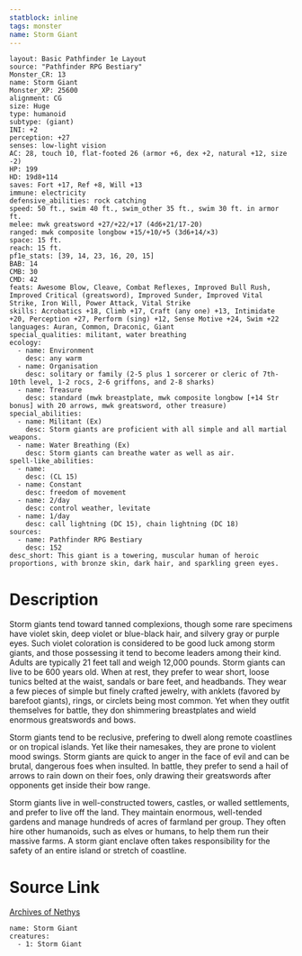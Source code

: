 ```yaml
---
statblock: inline
tags: monster
name: Storm Giant
---
```

```statblock
layout: Basic Pathfinder 1e Layout
source: "Pathfinder RPG Bestiary"
Monster_CR: 13
name: Storm Giant
Monster_XP: 25600
alignment: CG
size: Huge
type: humanoid
subtype: (giant)
INI: +2
perception: +27
senses: low-light vision
AC: 28, touch 10, flat-footed 26 (armor +6, dex +2, natural +12, size -2)
HP: 199
HD: 19d8+114
saves: Fort +17, Ref +8, Will +13
immune: electricity
defensive_abilities: rock catching
speed: 50 ft., swim 40 ft., swim_other 35 ft., swim 30 ft. in armor ft.
melee: mwk greatsword +27/+22/+17 (4d6+21/17-20)
ranged: mwk composite longbow +15/+10/+5 (3d6+14/×3)
space: 15 ft.
reach: 15 ft.
pf1e_stats: [39, 14, 23, 16, 20, 15]
BAB: 14
CMB: 30
CMD: 42
feats: Awesome Blow, Cleave, Combat Reflexes, Improved Bull Rush, Improved Critical (greatsword), Improved Sunder, Improved Vital Strike, Iron Will, Power Attack, Vital Strike
skills: Acrobatics +18, Climb +17, Craft (any one) +13, Intimidate +20, Perception +27, Perform (sing) +12, Sense Motive +24, Swim +22
languages: Auran, Common, Draconic, Giant
special_qualities: militant, water breathing
ecology:
  - name: Environment
    desc: any warm
  - name: Organisation
    desc: solitary or family (2-5 plus 1 sorcerer or cleric of 7th-10th level, 1-2 rocs, 2-6 griffons, and 2-8 sharks)
  - name: Treasure
    desc: standard (mwk breastplate, mwk composite longbow [+14 Str bonus] with 20 arrows, mwk greatsword, other treasure)
special_abilities:
  - name: Militant (Ex)
    desc: Storm giants are proficient with all simple and all martial weapons.
  - name: Water Breathing (Ex)
    desc: Storm giants can breathe water as well as air.
spell-like_abilities:
  - name:
    desc: (CL 15)
  - name: Constant
    desc: freedom of movement
  - name: 2/day
    desc: control weather, levitate
  - name: 1/day
    desc: call lightning (DC 15), chain lightning (DC 18)
sources:
  - name: Pathfinder RPG Bestiary
    desc: 152
desc_short: This giant is a towering, muscular human of heroic proportions, with bronze skin, dark hair, and sparkling green eyes.
```
# Description
Storm giants tend toward tanned complexions, though some rare specimens have violet skin, deep violet or blue-black hair, and silvery gray or purple eyes. Such violet coloration is considered to be good luck among storm giants, and those possessing it tend to become leaders among their kind. Adults are typically 21 feet tall and weigh 12,000 pounds. Storm giants can live to be 600 years old. When at rest, they prefer to wear short, loose tunics belted at the waist, sandals or bare feet, and headbands. They wear a few pieces of simple but finely crafted jewelry, with anklets (favored by barefoot giants), rings, or circlets being most common. Yet when they outfit themselves for battle, they don shimmering breastplates and wield enormous greatswords and bows.

Storm giants tend to be reclusive, prefering to dwell along remote coastlines or on tropical islands. Yet like their namesakes, they are prone to violent mood swings. Storm giants are quick to anger in the face of evil and can be brutal, dangerous foes when insulted. In battle, they prefer to send a hail of arrows to rain down on their foes, only drawing their greatswords after opponents get inside their bow range.

Storm giants live in well-constructed towers, castles, or walled settlements, and prefer to live off the land. They maintain enormous, well-tended gardens and manage hundreds of acres of farmland per group. They often hire other humanoids, such as elves or humans, to help them run their massive farms. A storm giant enclave often takes responsibility for the safety of an entire island or stretch of coastline.
# Source Link
[Archives of Nethys](https://aonprd.com/MonsterDisplay.aspx?ItemName=Storm%20Giant)
```encounter-table
name: Storm Giant
creatures:
  - 1: Storm Giant
```

